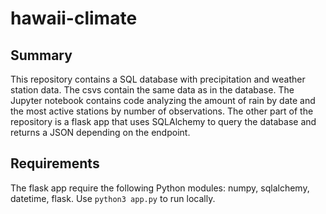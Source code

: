 # hawaii-climate

## Summary
This repository contains a SQL database with precipitation and weather station data. The csvs contain the same data as in the database. The Jupyter notebook contains code analyzing the amount of rain by date and the most active stations by number of observations. The other part of the repository is a flask app that uses SQLAlchemy to query the database and returns a JSON depending on the endpoint.

## Requirements
The flask app require the following Python modules: numpy, sqlalchemy, datetime, flask. Use `python3 app.py` to run locally.
